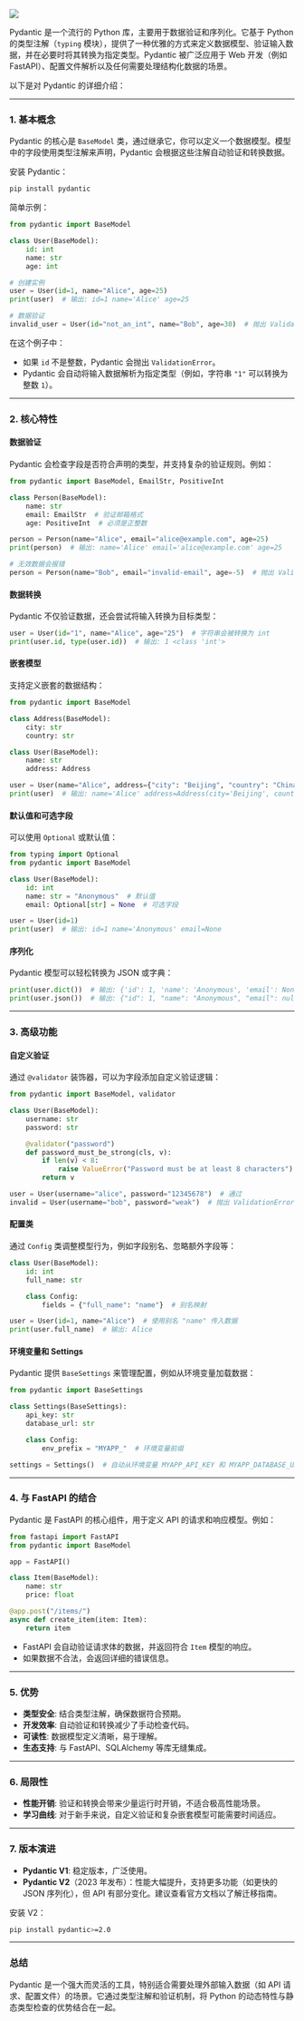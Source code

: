 [![](/imgs/ads/lky.png)](https://www.lcayun.com/aff/DECEDOZS)


Pydantic 是一个流行的 Python 库，主要用于数据验证和序列化。它基于 Python 的类型注解（`typing` 模块），提供了一种优雅的方式来定义数据模型、验证输入数据，并在必要时将其转换为指定类型。Pydantic 被广泛应用于 Web 开发（例如 FastAPI）、配置文件解析以及任何需要处理结构化数据的场景。

以下是对 Pydantic 的详细介绍：

---

### 1. **基本概念**
Pydantic 的核心是 `BaseModel` 类，通过继承它，你可以定义一个数据模型。模型中的字段使用类型注解来声明，Pydantic 会根据这些注解自动验证和转换数据。

安装 Pydantic：

```bash
pip install pydantic
```

简单示例：

```python
from pydantic import BaseModel

class User(BaseModel):
    id: int
    name: str
    age: int

# 创建实例
user = User(id=1, name="Alice", age=25)
print(user)  # 输出: id=1 name='Alice' age=25

# 数据验证
invalid_user = User(id="not_an_int", name="Bob", age=30)  # 抛出 ValidationError
```

在这个例子中：

+ 如果 `id` 不是整数，Pydantic 会抛出 `ValidationError`。
+ Pydantic 会自动将输入数据解析为指定类型（例如，字符串 `"1"` 可以转换为整数 `1`）。

---

### 2. **核心特性**
#### 数据验证
Pydantic 会检查字段是否符合声明的类型，并支持复杂的验证规则。例如：

```python
from pydantic import BaseModel, EmailStr, PositiveInt

class Person(BaseModel):
    name: str
    email: EmailStr  # 验证邮箱格式
    age: PositiveInt  # 必须是正整数

person = Person(name="Alice", email="alice@example.com", age=25)
print(person)  # 输出: name='Alice' email='alice@example.com' age=25

# 无效数据会报错
person = Person(name="Bob", email="invalid-email", age=-5)  # 抛出 ValidationError
```

#### 数据转换
Pydantic 不仅验证数据，还会尝试将输入转换为目标类型：

```python
user = User(id="1", name="Alice", age="25")  # 字符串会被转换为 int
print(user.id, type(user.id))  # 输出: 1 <class 'int'>
```

#### 嵌套模型
支持定义嵌套的数据结构：

```python
from pydantic import BaseModel

class Address(BaseModel):
    city: str
    country: str

class User(BaseModel):
    name: str
    address: Address

user = User(name="Alice", address={"city": "Beijing", "country": "China"})
print(user)  # 输出: name='Alice' address=Address(city='Beijing', country='China')
```

#### 默认值和可选字段
可以使用 `Optional` 或默认值：

```python
from typing import Optional
from pydantic import BaseModel

class User(BaseModel):
    id: int
    name: str = "Anonymous"  # 默认值
    email: Optional[str] = None  # 可选字段

user = User(id=1)
print(user)  # 输出: id=1 name='Anonymous' email=None
```

#### 序列化
Pydantic 模型可以轻松转换为 JSON 或字典：

```python
print(user.dict())  # 输出: {'id': 1, 'name': 'Anonymous', 'email': None}
print(user.json())  # 输出: {"id": 1, "name": "Anonymous", "email": null}
```

---

### 3. **高级功能**
#### 自定义验证
通过 `@validator` 装饰器，可以为字段添加自定义验证逻辑：

```python
from pydantic import BaseModel, validator

class User(BaseModel):
    username: str
    password: str

    @validator("password")
    def password_must_be_strong(cls, v):
        if len(v) < 8:
            raise ValueError("Password must be at least 8 characters")
        return v

user = User(username="alice", password="12345678")  # 通过
invalid = User(username="bob", password="weak")  # 抛出 ValidationError
```

#### 配置类
通过 `Config` 类调整模型行为，例如字段别名、忽略额外字段等：

```python
class User(BaseModel):
    id: int
    full_name: str

    class Config:
        fields = {"full_name": "name"}  # 别名映射

user = User(id=1, name="Alice")  # 使用别名 "name" 传入数据
print(user.full_name)  # 输出: Alice
```

#### 环境变量和 Settings
Pydantic 提供 `BaseSettings` 来管理配置，例如从环境变量加载数据：

```python
from pydantic import BaseSettings

class Settings(BaseSettings):
    api_key: str
    database_url: str

    class Config:
        env_prefix = "MYAPP_"  # 环境变量前缀

settings = Settings()  # 自动从环境变量 MYAPP_API_KEY 和 MYAPP_DATABASE_URL 加载
```

---

### 4. **与 FastAPI 的结合**
Pydantic 是 FastAPI 的核心组件，用于定义 API 的请求和响应模型。例如：

```python
from fastapi import FastAPI
from pydantic import BaseModel

app = FastAPI()

class Item(BaseModel):
    name: str
    price: float

@app.post("/items/")
async def create_item(item: Item):
    return item
```

+ FastAPI 会自动验证请求体的数据，并返回符合 `Item` 模型的响应。
+ 如果数据不合法，会返回详细的错误信息。

---

### 5. **优势**
+ **类型安全**: 结合类型注解，确保数据符合预期。
+ **开发效率**: 自动验证和转换减少了手动检查代码。
+ **可读性**: 数据模型定义清晰，易于理解。
+ **生态支持**: 与 FastAPI、SQLAlchemy 等库无缝集成。

---

### 6. **局限性**
+ **性能开销**: 验证和转换会带来少量运行时开销，不适合极高性能场景。
+ **学习曲线**: 对于新手来说，自定义验证和复杂嵌套模型可能需要时间适应。

---

### 7. **版本演进**
+ **Pydantic V1**: 稳定版本，广泛使用。
+ **Pydantic V2**（2023 年发布）：性能大幅提升，支持更多功能（如更快的 JSON 序列化），但 API 有部分变化。建议查看官方文档以了解迁移指南。

安装 V2：

```bash
pip install pydantic>=2.0
```

---

### 总结
Pydantic 是一个强大而灵活的工具，特别适合需要处理外部输入数据（如 API 请求、配置文件）的场景。它通过类型注解和验证机制，将 Python 的动态特性与静态类型检查的优势结合在一起。

